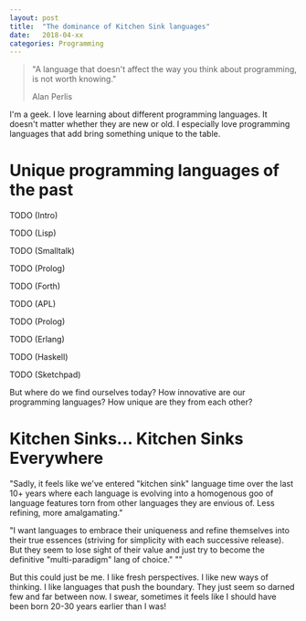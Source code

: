 ```yaml
---
layout: post
title:  "The dominance of Kitchen Sink languages"
date:   2018-04-xx
categories: Programming
---
```


> "A language that doesn't affect the way you think about programming, is not worth knowing."
>
> Alan Perlis

I'm a geek. I love learning about different programming languages. It doesn't matter whether they are new or old. I especially love programming languages that add bring something unique to the table.

# Unique programming languages of the past
TODO (Intro)

TODO (Lisp)

TODO (Smalltalk)

TODO (Prolog)

TODO (Forth)

TODO (APL)

TODO (Prolog)

TODO (Erlang)

TODO (Haskell)

TODO (Sketchpad)

But where do we find ourselves today? How innovative are our programming languages? How unique are they from each other?

# Kitchen Sinks... Kitchen Sinks Everywhere

"Sadly, it feels like we've entered "kitchen sink" language time over the last 10+ years where each language is evolving into a homogenous goo of language features torn from other languages they are envious of. Less refining, more amalgamating."

"I want languages to embrace their uniqueness and refine themselves into their true essences (striving for simplicity with each successive release). But they seem to lose sight of their value and just try to become the definitive "multi-paradigm" lang of choice."
""

But this could just be me. I like fresh perspectives. I like new ways of thinking. I like languages that push the boundary. They just seem so darned few and far between now. I swear, sometimes it feels like I should have been born 20-30 years earlier than I was!